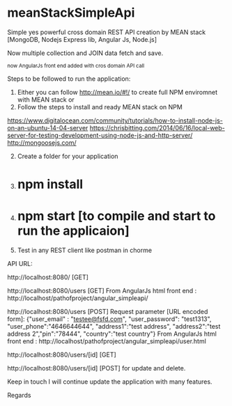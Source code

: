 # meanStackSimpleApi
Simple yes powerful cross domain REST API creation by MEAN stack [MongoDB, Nodejs Express lib, Angular Js, Node.js]

Now multiple collection and JOIN data fetch and save.

<small>now AngularJs front end added with cros domain API call</small>

Steps to be followed to run the application:

1. Either you can follow http://mean.io/#!/ to create full NPM enviromnet with MEAN stack
or
1. Follow the steps to install and ready MEAN stack on NPM

https://www.digitalocean.com/community/tutorials/how-to-install-node-js-on-an-ubuntu-14-04-server
https://chrisbitting.com/2014/06/16/local-web-server-for-testing-development-using-node-js-and-http-server/
http://mongoosejs.com/

2. Create a folder for your application
3. # npm install
4. # npm start [to compile and start to run the applicaion]
5. Test in any REST client like postman in chorme 

API URL:

http://localhost:8080/ [GET]

http://localhost:8080/users [GET]
From AngularJs html front end : http://localhost/pathofproject/angular_simpleapi/

http://localhost:8080/users [POST] 
Request parameter [URL encoded form]: {"user_email" : "testee@fsfd.com", "user_password": "test1313", "user_phone":"4646644644", "address1":"test address", "address2":"test address 2","pin":"78444", "country":"test country"}
From AngularJs html front end : http://localhost/pathofproject/angular_simpleapi/user.html

http://localhost:8080/users/[id] [GET]

http://localhost:8080/users/[id] [POST]
for update and delete.

Keep in touch I will continue update the application with many features.

Regards 
